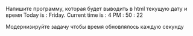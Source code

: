 Напишите программу, которая будет выводить в html текущую дату и время
Today is : Friday. 
Current time is : 4 PM : 50 : 22

Модернизируйте задачу  чтобы время обновлялось каждую секунду


	
